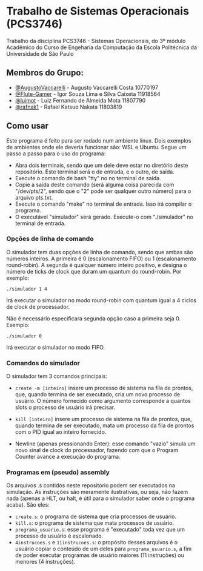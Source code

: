 # Trabalho de Sistemas Operacionais (PCS3746)

Trabalho da disciplina PCS3746 - Sistemas Operacionais, do 3º módulo Acadêmico do Curso de Engeharia da Computação da Escola Politécnica da Universidade de São Paulo

## Membros do Grupo:

- [@AugustoVaccarelli](https://github.com/AugustoVaccarelli) - Augusto Vaccarelli Costa  10770197
- [@Flute-Gamer](https://github.com/Flute-Gamer) - Igor Souza Lima e Silva Caixeta 11918564
- [@luimot](https://github.com/luimot) - Luiz Fernando de Almeida Mota 11807790
- [@rafnak1](https://github.com/rafnak1) - Rafael Katsuo Nakata 11803819

## Como usar

Este programa é feito para ser rodado num ambiente linux. Dois exemplos de ambientes onde ele deveria funcionar são: WSL e Ubuntu. Segue um passo a passo para o uso do programa:

- Abra dois terminais, sendo que um dele deve estar no diretório deste repositório. Este terminal será o de entrada, e o outro, de saída.
- Execute o comando de bash "tty" no no terminal de saída.
- Copie a saída deste comando (será alguma coisa parecida com "/dev/pts/2", sendo que o "2" pode ser qualquer outro número) para o arquivo pts.txt.
- Execute o comando "make" no terminal de entrada. Isso irá compilar o programa.
- O executável "simulador" será gerado. Execute-o com "./simulador" no terminal de entrada.

### Opções de linha de comando

O simulador tem duas opções de linha de comando, sendo que ambas são números inteiros. A primeira é 0 (escalonamento FIFO) ou 1 (escalonamento round-robin). A segunda é qualquer número inteiro positivo, e designa o número de ticks de clock que duram um quantum do round-robin. Por exemplo:

```./simulador 1 4```

Irá executar o simulador no modo round-robin com quantum igual a 4 ciclos de clock de processador.

Não é necessário especificara segunda opção caso a primeira seja 0. Exemplo:

```./simulador 0```

Irá executar o simulador no modo FIFO.

### Comandos do simulador

O simulador tem 3 comandos principais:
- `create -m [inteiro]` insere um processo de sistema na fila de prontos, que, quando termina de ser executado, cria um novo processo de usuário. O número fornecido como argumento corresponde a quantos slots o processo de usuário irá precisar.

- `kill [inteiro]` insere um processo de sistema na fila de prontos, que, quando termina de ser executado, mata um processo da fila de prontos com o PID igual ao inteiro fornecido.

- Newline (apenas pressionando Enter): esse comando "vazio" simula um novo sinal de clock do processador, fazendo com que o Program Counter avance a execução do programa.

### Programas em (pseudo) assembly

Os arquivos .s contidos neste repositório podem ser executados na simulação. As instruções são meramente ilustrativas, ou seja, não fazem nada (apenas a HLT, ou halt, é útil para o simulador saber onde o programa acaba). São eles:
- `create.s`: o programa de sistema que cria processos de usuário.
- `kill.s`: o programa de sistema que mata processos de usuário.
- `programa_usuario.s`: esse programa é "executado" toda vez que um processo de usuário é escalonado.
- `4instrucoes.s` e `11instrucoes.s`: o propósito desses arquivos é o usuário copiar o conteúdo de um deles para `programa_usuario.s`, a fim de poder executar programas de usuário maiores (11 instruções) ou menores (4 instruções). 
